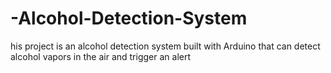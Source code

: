 # -Alcohol-Detection-System
his project is an alcohol detection system built with Arduino that can detect alcohol vapors in the air and trigger an alert
